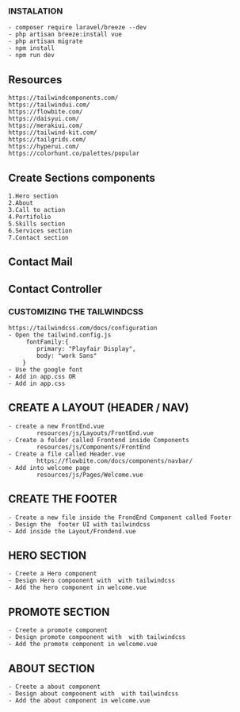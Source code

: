 ### INSTALATION
    - composer require laravel/breeze --dev
    - php artisan breeze:install vue
    - php artisan migrate
    - npm install
    - npm run dev

## Resources
    https://tailwindcomponents.com/
    https://tailwindui.com/
    https://flowbite.com/
    https://daisyui.com/
    https://merakiui.com/
    https://tailwind-kit.com/
    https://tailgrids.com/
    https://hyperui.com/
    https://colorhunt.co/palettes/popular



## Create Sections components
    1.Hero section
    2.About
    3.Call to action
    4.Portifolio
    5.Skills section
    6.Services section
    7.Contact section
 ## Contact Mail
 ## Contact Controller


### CUSTOMIZING THE TAILWINDCSS
    https://tailwindcss.com/docs/configuration
    - Open the tailwind.config.js
         fontFamily:{
            primary: "Playfair Display",
            body: "work Sans"
        }
    - Use the google font 
    - Add in app.css OR
    - Add in app.css

## CREATE A LAYOUT  (HEADER / NAV)
    - create a new FrontEnd.vue
            resources/js/Layouts/FrontEnd.vue
    - Create a folder called Frontend inside Components
            resources/js/Components/FrontEnd
    - Create a file called Header.vue
            https://flowbite.com/docs/components/navbar/
    - Add into welcome page
            resources/js/Pages/Welcome.vue

##  CREATE THE FOOTER
    - Create a new file inside the FrondEnd Component called Footer
    - Design the  footer UI with tailwindcss
    - Add inside the Layout/Frondend.vue

## HERO SECTION 
    - Creete a Hero component 
    - Design Hero compoonent with  with tailwindcss
    - Add the hero component in welcome.vue

## PROMOTE SECTION
    - Creete a promote component 
    - Design promote compoonent with  with tailwindcss
    - Add the promote component in welcome.vue

## ABOUT SECTION
    - Creete a about component 
    - Design about compoonent with  with tailwindcss
    - Add the about component in welcome.vue












